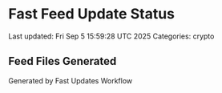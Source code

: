 # Fast Feed Update Status
Last updated: Fri Sep  5 15:59:28 UTC 2025
Categories: crypto

## Feed Files Generated

Generated by Fast Updates Workflow
